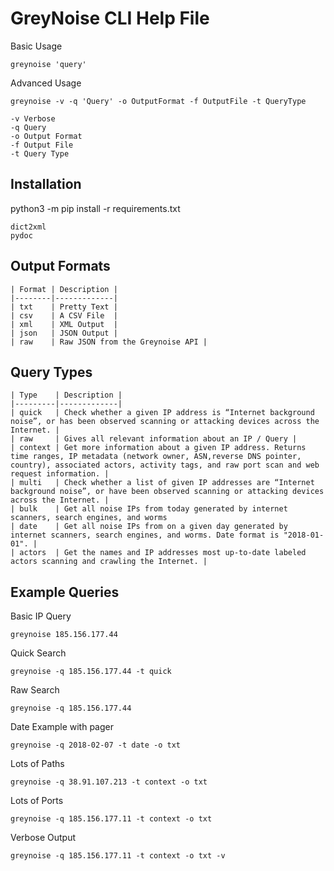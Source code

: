 # GreyNoise CLI Help File

Basic Usage

    greynoise 'query'

Advanced Usage
    
    greynoise -v -q 'Query' -o OutputFormat -f OutputFile -t QueryType
    
    -v Verbose
    -q Query
    -o Output Format 
    -f Output File
    -t Query Type 

## Installation

python3 -m pip install -r requirements.txt

```
dict2xml
pydoc
```

## Output Formats

```
| Format | Description |
|--------|-------------|
| txt    | Pretty Text |
| csv    | A CSV File  |
| xml    | XML Output  |
| json   | JSON Output |
| raw    | Raw JSON from the Greynoise API |
```

## Query Types
```
| Type    | Description |
|---------|-------------|
| quick   | Check whether a given IP address is “Internet background noise”, or has been observed scanning or attacking devices across the Internet. |
| raw     | Gives all relevant information about an IP / Query |
| context | Get more information about a given IP address. Returns time ranges, IP metadata (network owner, ASN,reverse DNS pointer, country), associated actors, activity tags, and raw port scan and web request information. |
| multi   | Check whether a list of given IP addresses are “Internet background noise”, or have been observed scanning or attacking devices across the Internet. |
| bulk    | Get all noise IPs from today generated by internet scanners, search engines, and worms
| date    | Get all noise IPs from on a given day generated by internet scanners, search engines, and worms. Date format is "2018-01-01". |
| actors  | Get the names and IP addresses most up-to-date labeled actors scanning and crawling the Internet. |
```

## Example Queries

Basic IP Query
```
greynoise 185.156.177.44 
```

Quick Search
```
greynoise -q 185.156.177.44 -t quick
```

Raw Search
```
greynoise -q 185.156.177.44
```

Date Example with pager
```
greynoise -q 2018-02-07 -t date -o txt
```

Lots of Paths
```
greynoise -q 38.91.107.213 -t context -o txt
```

Lots of Ports 
```
greynoise -q 185.156.177.11 -t context -o txt
```

Verbose Output
```
greynoise -q 185.156.177.11 -t context -o txt -v
```

